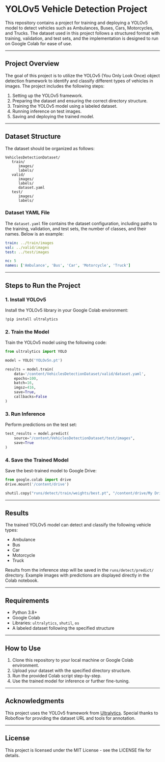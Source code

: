 # YOLOv5 Vehicle Detection Project

This repository contains a project for training and deploying a YOLOv5 model to detect vehicles such as Ambulances, Buses, Cars, Motorcycles, and Trucks. The dataset used in this project follows a structured format with training, validation, and test sets, and the implementation is designed to run on Google Colab for ease of use.

---

## Project Overview

The goal of this project is to utilize the YOLOv5 (You Only Look Once) object detection framework to identify and classify different types of vehicles in images. The project includes the following steps:

1. Setting up the YOLOv5 framework.
2. Preparing the dataset and ensuring the correct directory structure.
3. Training the YOLOv5 model using a labeled dataset.
4. Running inference on test images.
5. Saving and deploying the trained model.

---

## Dataset Structure

The dataset should be organized as follows:

```
VehiclesDetectionDataset/
   train/
      images/
      labels/
   valid/
      images/
      labels/
      dataset.yaml
   test/
      images/
      labels/
```

### Dataset YAML File
The `dataset.yaml` file contains the dataset configuration, including paths to the training, validation, and test sets, the number of classes, and their names. Below is an example:

```yaml
train: ../train/images
val: ../valid/images
test: ../test/images

nc: 5
names: ['Ambulance', 'Bus', 'Car', 'Motorcycle', 'Truck']
```

---

## Steps to Run the Project

### 1. Install YOLOv5
Install the YOLOv5 library in your Google Colab environment:
```bash
!pip install ultralytics
```

### 2. Train the Model
Train the YOLOv5 model using the following code:
```python
from ultralytics import YOLO

model = YOLO('YOLOv5n.pt')

results = model.train(
    data='/content/VehiclesDetectionDataset/valid/dataset.yaml',
    epochs=100,
    batch=16,
    imgsz=416,
    save=True,
    callbacks=False
)
```

### 3. Run Inference
Perform predictions on the test set:
```python
test_results = model.predict(
    source="/content/VehiclesDetectionDataset/test/images",
    save=True
)
```

### 4. Save the Trained Model
Save the best-trained model to Google Drive:
```python
from google.colab import drive
drive.mount('/content/drive')

shutil.copy("runs/detect/train/weights/best.pt", "/content/drive/My Drive/best.pt")
```

---

## Results
The trained YOLOv5 model can detect and classify the following vehicle types:
- Ambulance
- Bus
- Car
- Motorcycle
- Truck

Results from the inference step will be saved in the `runs/detect/predict/` directory. Example images with predictions are displayed directly in the Colab notebook.

---

## Requirements

- Python 3.8+
- Google Colab
- Libraries: `ultralytics`, `shutil`, `os`
- A labeled dataset following the specified structure

---

## How to Use

1. Clone this repository to your local machine or Google Colab environment.
2. Upload your dataset with the specified directory structure.
3. Run the provided Colab script step-by-step.
4. Use the trained model for inference or further fine-tuning.

---

## Acknowledgments

This project uses the YOLOv5 framework from [Ultralytics](https://github.com/ultralytics/ultralytics). Special thanks to Roboflow for providing the dataset URL and tools for annotation.

---

## License

This project is licensed under the MIT License - see the LICENSE file for details.
